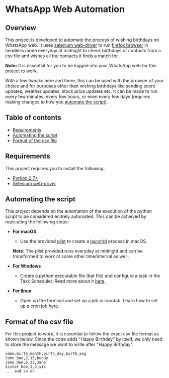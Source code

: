 # WhatsApp Web Automation

## Overview 
This project is developed to automate the process of wishing birthdays on WhatsApp web. It uses [selenium web-driver](https://www.selenium.dev) to run [firefox browser](https://www.mozilla.org/en-US/firefox/new/) in headless mode everyday at midnight to check birthdays of contacts from a csv file and wishes all the contacts it finds a match for.

**Note:** It is essential for you to be logged into your WhatsApp web for this project to work.

With a few tweaks here and there, this can be used with the browser of your choice and for purposes other than wishing birthdays like sending score updates, weather updates, stock price updates etc. It can be made to run every few minutes, every few hours, or even every few days (requires making changes to how you [automate the script](#automating_the_script)).

## Table of contents
- [Requirements](#requirements)
- [Automating the script](#automating_the_script)
- [Format of the csv file](#csv_format)

<a name="requirements"/>

## Requirements
This project requires you to install the following:

- [Python 2.7+](https://www.python.org/downloads/)
- [Selenium web-driver](https://pypi.org/project/selenium/)

<a name="automating_the_script"/>

## Automating the script
This project depends on the automation of the execution of the python script to be considered enitrely automated. This can be achieved by replicating the following steps: 

- **For macOS**
  - Use the provided [plist](https://github.com/thisismayanktiwari/whatsapp_web_automation/blob/main/local.python.whatsappbday.plist) to create a [launchd](https://developer.apple.com/library/archive/documentation/MacOSX/Conceptual/BPSystemStartup/Chapters/CreatingLaunchdJobs.html) process in macOS.
  
  **Note:** The plist provided runs everyday at midnight and can be transformed to work at some other time/interval as well.

- **For Windows**
  - Create a python executable file (bat file) and configure a task in the Task Scheduler. Read more about it [here](https://towardsdatascience.com/automate-your-python-scripts-with-task-scheduler-661d0a40b279).
  
- **For linux**
  - Open up the terminal and set up a job in crontab. Learn how to set up a cron job [here](https://opensource.com/article/17/11/how-use-cron-linux).
  
<a name="csv_format"/>

## Format of the csv file
For this project to work, it is essential to follow the exact csv file format as shown below. Since the code adds "Happy Birthday" by itself, we only need to store the message we want to write after "Happy Birthday".

```
name,birth_month,birth_day,birth_msg
John Doe,2,15,buddy
Jane Doe,5,23,Jane
Sister Doe,3,4,sis
... and so on
```

